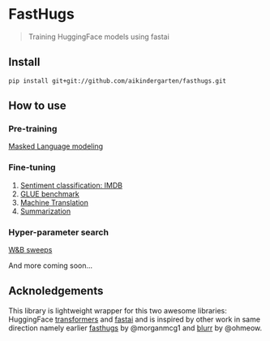 # FastHugs
> Training HuggingFace models using fastai


## Install

```
pip install git+git://github.com/aikindergarten/fasthugs.git
```

## How to use

### Pre-training

[Masked Language modeling](https://aikindergarten.github.io/fasthugs/examples.mlm-imdb.html)

### Fine-tuning

1. [Sentiment classification: IMDB](https://aikindergarten.github.io/fasthugs/examples.classification-imdb.html)
2. [GLUE benchmark](https://aikindergarten.github.io/fasthugs/examples.glue-benchmark.html)
3. [Machine Translation](https://aikindergarten.github.io/fasthugs/examples.machine-translation.html)
4. [Summarization](https://aikindergarten.github.io/fasthugs/examples.summarization.html)

### Hyper-parameter search

[W&B sweeps](https://aikindergarten.github.io/fasthugs/examples.glue-benchmark-sweeps.html)

And more coming soon...

## Acknoledgements

This library is lightweight wrapper for this two awesome libraries: HuggingFace [transformers](https://github.com/huggingface/transformers/) and [fastai](https://github.com/fastai/fastai/) and is inspired by other work in same direction namely earlier [fasthugs](https://github.com/morganmcg1/fasthugs) by @morganmcg1 and [blurr](https://github.com/ohmeow/blurr) by @ohmeow.
